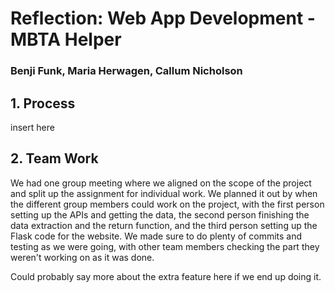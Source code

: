 # Reflection: Web App Development - MBTA Helper
### Benji Funk, Maria Herwagen, Callum Nicholson

## 1. Process

insert here

## 2. Team Work

We had one group meeting where we aligned on the scope of the project and split up the assignment for individual work. We planned it out by when the different group members could work on the project, with the first person setting up the APIs and getting the data, the second person finishing the data extraction and the return function, and the third person setting up the Flask code for the website. We made sure to do plenty of commits and testing as we were going, with other team members checking the part they weren't working on as it was done. 

Could probably say more about the extra feature here if we end up doing it.